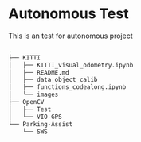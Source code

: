 # Autonomous Test
This is an test for autonomous project

```bash
.
├── KITTI
│   ├── KITTI_visual_odometry.ipynb
│   ├── README.md
│   ├── data_object_calib
│   ├── functions_codealong.ipynb
│   └── images
├── OpenCV
│   ├── Test
│   └── VIO-GPS
└── Parking-Assist
    └── SWS
```
